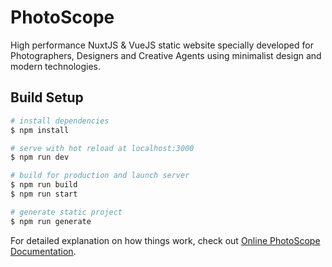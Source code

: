 # PhotoScope

High performance NuxtJS & VueJS static website specially developed for Photographers, Designers and
Creative Agents using minimalist design and modern technologies.


## Build Setup

```bash
# install dependencies
$ npm install

# serve with hot reload at localhost:3000
$ npm run dev

# build for production and launch server
$ npm run build
$ npm run start

# generate static project
$ npm run generate
```

For detailed explanation on how things work, check out
[Online PhotoScope Documentation](https://photoscope.themebiotic.com/documentation).

